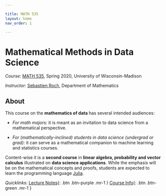```yaml
---

title: MATH 535
layout: home
nav_order: 1

---
```


# Mathematical Methods in Data Science

*Course:* [MATH 535](https://www.math.wisc.edu/node/787), Spring 2020, University of Wisconsin-Madison

*Instructor:* [Sebastien Roch](http://www.math.wisc.edu/~roch/), Department of Mathematics

## About

This course on the **mathematics of data** has several intended audiences:

- *For math majors:* it is meant as an invitation to data science from a mathematical perspective.

- *For (mathematically-inclined) students in data science (undergrad or grad):* it can serve as a mathematical companion to machine learning and statistics courses.

Content-wise it is a **second course** in **linear algebra, probability and vector calculus** illustrated on **data science applications**. 
While the emphasis will be on the mathematical concepts and proofs, students are expected to learn the programming language [Julia](https://julialang.org/).

*Quicklinks:* 
<span class="fs-3">
[Lecture Notes](./notes.html){: .btn .btn-purple .mr-1 }
</span> 
<span class="fs-3">
[Course Info](./syllabus.html){: .btn .btn-green .mr-1 } 
</span> 
